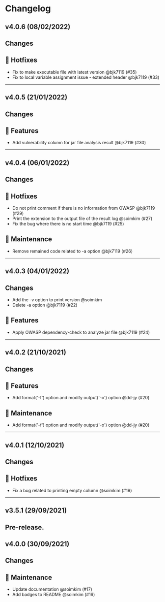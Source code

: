 # Changelog

## v4.0.6 (08/02/2022)
## Changes
## 🐛 Hotfixes

- Fix to make executable file with latest version @bjk7119 (#35)
- Fix to local variable assignment issue - extended header @bjk7119 (#33)

---

## v4.0.5 (21/01/2022)
## Changes
## 🚀 Features

- Add vulnerability  column for jar file analysis result @bjk7119 (#30)

---

## v4.0.4 (06/01/2022)
## Changes
## 🐛 Hotfixes

- Do not print comment if there is no information from OWASP @bjk7119 (#29)
- Print the extension to the output file of the result log @soimkim (#27)
- Fix the bug where there is no start time @bjk7119 (#25)

## 🔧 Maintenance

- Remove remained code related to  -a option @bjk7119 (#26)

---

## v4.0.3 (04/01/2022)
## Changes
- Add the -v option to print version @soimkim 
- Delete -a option @bjk7119 (#22)

## 🚀 Features
- Apply OWASP dependency-check to analyze jar file @bjk7119 (#24)


---

## v4.0.2 (21/10/2021)
## Changes
## 🚀 Features

- Add format('-f') option and modify output('-o') option @dd-jy (#20)

## 🔧 Maintenance

- Add format('-f') option and modify output('-o') option @dd-jy (#20)

---

## v4.0.1 (12/10/2021)
## Changes
## 🐛 Hotfixes

- Fix a bug related to printing empty column @soimkim (#19)

---

## v3.5.1 (29/09/2021)
Pre-release.
---

## v4.0.0 (30/09/2021)
## Changes
## 🔧 Maintenance

- Update documentation @soimkim (#17)
- Add badges to README @soimkim (#16)
